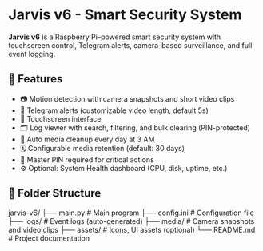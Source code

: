 # Jarvis v6 - Smart Security System

**Jarvis v6** is a Raspberry Pi–powered smart security system with touchscreen control, Telegram alerts, camera-based surveillance, and full event logging.

## 🔧 Features

- 📷 Motion detection with camera snapshots and short video clips
- 📱 Telegram alerts (customizable video length, default 5s)
- 🧠 Touchscreen interface
- 🗂️ Log viewer with search, filtering, and bulk clearing (PIN-protected)
- 🧹 Auto media cleanup every day at 3 AM
- 🗓️ Configurable media retention (default: 30 days)
- 🔐 Master PIN required for critical actions
- ⚙️ Optional: System Health dashboard (CPU, disk, uptime, etc.)

## 📁 Folder Structure

jarvis-v6/
├── main.py # Main program
├── config.ini # Configuration file
├── logs/ # Event logs (auto-generated)
├── media/ # Camera snapshots and video clips
├── assets/ # Icons, UI assets (optional)
└── README.md # Project documentation
